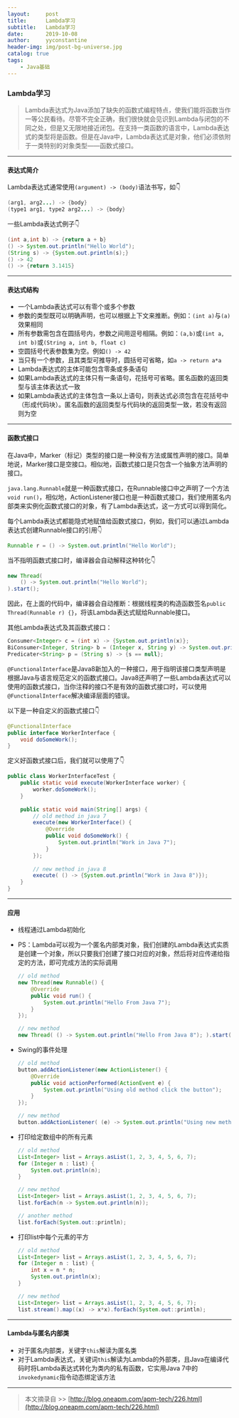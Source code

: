 ```yaml
---
layout:     post
title:      Lambda学习
subtitle:   Lambda学习
date:       2019-10-08
author:     yyconstantine
header-img: img/post-bg-universe.jpg
catalog: true
tags:
    - Java基础
---
```


### Lambda学习

> Lambda表达式为Java添加了缺失的函数式编程特点，使我们能将函数当作一等公民看待。尽管不完全正确，我们很快就会见识到Lambda与闭包的不同之处，但是又无限地接近闭包。在支持一类函数的语言中，Lambda表达式的类型将是函数。但是在Java中，Lambda表达式是对象，他们必须依附于一类特别的对象类型——函数式接口。

---

#### 表达式简介

Lambda表达式通常使用```(argument) -> (body)```语法书写，如👇

```java
(arg1, arg2...) -> {body}
(type1 arg1, type2 arg2...) -> {body}
```

一些Lambda表达式例子👇

```java
(int a,int b) -> {return a + b}
() -> System.out.println("Hello World");
(String s) -> {System.out.println(s);}
() -> 42
() -> {return 3.1415}
```

---

#### 表达式结构

- 一个Lambda表达式可以有零个或多个参数
- 参数的类型既可以明确声明，也可以根据上下文来推断。例如：```(int a)```与```(a)```效果相同
- 所有参数需包含在圆括号内，参数之间用逗号相隔。例如：```(a,b)```或```(int a, int b)```或```(String a, int b, float c)```
- 空圆括号代表参数集为空。例如```() -> 42```
- 当只有一个参数，且其类型可推导时，圆括号可省略，如```a -> return a*a```
- Lambda表达式的主体可能包含零条或多条语句
- 如果Lambda表达式的主体只有一条语句，花括号可省略。匿名函数的返回类型与该主体表达式一致
- 如果Lambda表达式的主体包含一条以上语句，则表达式必须包含在花括号中（形成代码块）。匿名函数的返回类型与代码块的返回类型一致，若没有返回则为空

---

#### 函数式接口

在Java中，Marker（标记）类型的接口是一种没有方法或属性声明的接口。简单地说，Marker接口是空接口。相似地，函数式接口是只包含一个抽象方法声明的接口。

```java.lang.Runnable```就是一种函数式接口，在Runnable接口中之声明了一个方法```void run()```，相似地，ActionListener接口也是一种函数式接口，我们使用匿名内部类来实例化函数式接口的对象，有了Lambda表达式，这一方式可以得到简化。

每个Lambda表达式都能隐式地赋值给函数式接口，例如，我们可以通过Lambda表达式创建Runnable接口的引用👇

```java
Runnable r = () -> System.out.println("Hello World");
```

当不指明函数式接口时，编译器会自动解释这种转化👇

```java
new Thread(
    () -> System.out.println("Hello World");
).start();
```

因此，在上面的代码中，编译器会自动推断：根据线程类的构造函数签名```public Thread(Runnable r) {}```，将该Lambda表达式赋给Runnable接口。

其他Lambda表达式及其函数式接口：

```java
Consumer<Integer> c = (int x) -> {System.out.println(x)};
BiConsumer<Integer, String> b = (Integer x, String y) -> System.out.println(x + " : " + y);
Predicater<String> p = (String s) -> {s == null};
```

```@FunctionalInterface```是Java8新加入的一种接口，用于指明该接口类型声明是根据Java与语言规范定义的函数式接口。Java8还声明了一些Lambda表达式可以使用的函数式接口，当你注释的接口不是有效的函数式接口时，可以使用```@FunctionalInterface```解决编译层面的错误。

以下是一种自定义的函数式接口👇

```java
@FunctionalInterface
public interface WorkerInterface {
    void doSomeWork();
}
```

定义好函数式接口后，我们就可以使用了👇

```java
public class WorkerInterfaceTest {
    public static void execute(WorkerInterface worker) {
        worker.doSomeWork();
    }
    
    public static void main(String[] args) {
        // old method in java 7
        execute(new WorkerInterface() {
            @Override
            public void doSomeWork() {
                System.out.println("Work in Java 7");
            }
        });
        
        // new method in java 8
        execute( () -> {System.out.println("Work in Java 8")});
    }
}
```

---

#### 应用

- 线程通过Lambda初始化

- PS：Lambda可以视为一个匿名内部类对象，我们创建的Lambda表达式实质是创建一个对象，所以只要我们创建了接口对应的对象，然后将对应传递给指定的方法，即可完成方法的实际调用

  ```java
  // old method
  new Thread(new Runnable() {
      @Override
      public void run() {
          System.out.println("Hello From Java 7");
      }
  });
  
  // new method
  new Thread( () -> System.out.println("Hello From Java 8"); ).start();
  ```

- Swing的事件处理

  ```java
  // old method
  button.addActionListener(new ActionListener() {
      @Override
      public void actionPerformed(ActionEvent e) {
          System.out.println("Using old method click the button");
      }
  });
  
  // new method
  button.addActionListener( (e) -> System.out.println("Using new method click the button"););
  ```

- 打印给定数组中的所有元素

  ```java
  // old method
  List<Integer> list = Arrays.asList(1, 2, 3, 4, 5, 6, 7);
  for (Integer n : list) {
      System.out.println(n);
  }
  
  // new method
  List<Integer> list = Arrays.asList(1, 2, 3, 4, 5, 6, 7);
  list.forEach(n -> System.out.println(n));
  
  // another method
  list.forEach(System.out::println);
  ```

- 打印list中每个元素的平方

  ```java
  // old method
  List<Integer> list = Arrays.asList(1, 2, 3, 4, 5, 6, 7);
  for (Integer n : list) {
      int x = n * n;
      System.out.println(x);
  }
  
  // new method
  List<Integer> list = Arrays.asList(1, 2, 3, 4, 5, 6, 7);
  list.stream().map((x) -> x*x).forEach(System.out::println);
  ```

---

#### Lambda与匿名内部类

- 对于匿名内部类，关键字```this```解读为匿名类
- 对于Lambda表达式，关键词```this```解读为Lambda的外部类，且Java在编译代码时将Lambda表达式转化为类内的私有函数，它实用Java 7中的```invokedynamic```指令动态绑定该方法

---

> 本文摘录自 >> [http://blog.oneapm.com/apm-tech/226.html](http://blog.oneapm.com/apm-tech/226.html)
